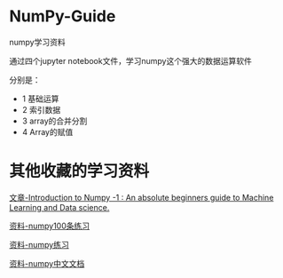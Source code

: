 # NumPy-Guide
numpy学习资料

通过四个jupyter notebook文件，学习numpy这个强大的数据运算软件

分别是：
- 1 基础运算
- 2 索引数据
- 3 array的合并分割
- 4 Array的赋值

# 其他收藏的学习资料
[文章-Introduction to Numpy -1 : An absolute beginners guide to Machine Learning and Data science.](https://medium.com/hackernoon/introduction-to-numpy-1-an-absolute-beginners-guide-to-machine-learning-and-data-science-5d87f13f0d51)

[资料-numpy100条练习](https://github.com/rougier/numpy-100/blob/master/100_Numpy_exercises.md)

[资料-numpy练习](https://github.com/Kyubyong/numpy_exercises)

[资料-numpy中文文档](https://www.numpy.org.cn/)
